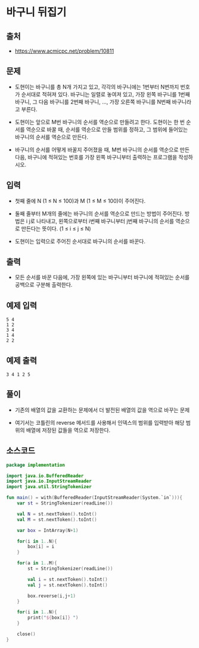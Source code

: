 # 바구니 뒤집기

## 출처

* https://www.acmicpc.net/problem/10811

## 문제

* 도현이는 바구니를 총 N개 가지고 있고, 각각의 바구니에는 1번부터 N번까지 번호가 순서대로 적혀져 있다. 바구니는 일렬로 놓여져 있고, 가장 왼쪽 바구니를 1번째 바구니, 그 다음 바구니를 2번째 바구니, ..., 가장 오른쪽 바구니를 N번째 바구니라고 부른다. 

* 도현이는 앞으로 M번 바구니의 순서를 역순으로 만들려고 한다. 도현이는 한 번 순서를 역순으로 바꿀 때, 순서를 역순으로 만들 범위를 정하고, 그 범위에 들어있는 바구니의 순서를 역순으로 만든다.

* 바구니의 순서를 어떻게 바꿀지 주어졌을 때, M번 바구니의 순서를 역순으로 만든 다음, 바구니에 적혀있는 번호를 가장 왼쪽 바구니부터 출력하는 프로그램을 작성하시오.

## 입력

* 첫째 줄에 N (1 ≤ N ≤ 100)과 M (1 ≤ M ≤ 100)이 주어진다.

* 둘째 줄부터 M개의 줄에는 바구니의 순서를 역순으로 만드는 방법이 주어진다. 방법은 i j로 나타내고, 왼쪽으로부터 i번째 바구니부터 j번째 바구니의 순서를 역순으로 만든다는 뜻이다. (1 ≤ i ≤ j ≤ N)

* 도현이는 입력으로 주어진 순서대로 바구니의 순서를 바꾼다.

## 출력

* 모든 순서를 바꾼 다음에, 가장 왼쪽에 있는 바구니부터 바구니에 적혀있는 순서를 공백으로 구분해 출력한다.

## 예제 입력

```
5 4
1 2
3 4
1 4
2 2
```

## 예제 출력

```
3 4 1 2 5
```

## 풀이

* 기존의 배열의 값을 교환하는 문제에서 더 발전된 배열의 값을 역으로 바꾸는 문제

* 여기서는 코틀린의 reverse 메서드를 사용해서 인덱스의 범위를 입력받아 해당 범위의 배열에 저장된 값들을 역으로 저장한다.

## 소스코드

```kotlin
package implementation

import java.io.BufferedReader
import java.io.InputStreamReader
import java.util.StringTokenizer

fun main() = with(BufferedReader(InputStreamReader(System.`in`))){
    var st = StringTokenizer(readLine())

    val N = st.nextToken().toInt()
    val M = st.nextToken().toInt()

    var box = IntArray(N+1)

    for(i in 1..N){
        box[i] = i
    }

    for(a in 1..M){
        st = StringTokenizer(readLine())

        val i = st.nextToken().toInt()
        val j = st.nextToken().toInt()

        box.reverse(i,j+1)
    }

    for(i in 1..N){
        print("${box[i]} ")
    }

    close()
}

```
